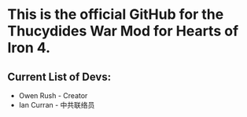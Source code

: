 # This is the official GitHub for the Thucydides War Mod for Hearts of Iron 4.

## Current List of Devs:
  - Owen Rush - Creator
  - Ian Curran - 中共联络员
